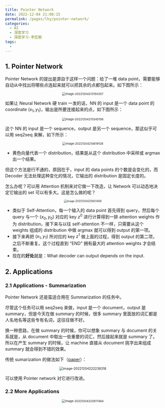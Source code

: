```yaml
---
title: Pointer Network
date: 2022-12-04 21:08:15
permalink: /pages/lhy/pointer-network/
categories:
  - AI
  - 深度学习
  - 深度学习-李宏毅
tags:
  - 
---
```


## 1. Pointer Network

Pointer Network 的提出是源自于这样一个问题：给了一堆 data point，需要能够自动从中找出将哪些点连起来就可以把其余的点都包起来。如下图所示：

<center><img src="https://notebook-img-1304596351.cos.ap-beijing.myqcloud.com/img/image-20221204213150357.png" alt="image-20221204213150357" style="zoom:67%;" /></center>

如果让 Neural Network 硬 train 一发的话，NN 的 input 是一个 data point 的 coordinate $(x_1, y_1)$，输出是所要连接起来的点，如下图所示：

<center><img src="https://notebook-img-1304596351.cos.ap-beijing.myqcloud.com/img/image-20221204213345156.png" alt="image-20221204213345156" style="zoom:67%;" /></center>

这个 NN 的 input 是一个 sequence，output 是另一个 sequence，那这似乎可以用 seq2seq 来解，如下所示：

<center><img src="https://notebook-img-1304596351.cos.ap-beijing.myqcloud.com/img/image-20221204214619128.png" alt="image-20221204214619128" style="zoom:67%;" /></center>

+ 黄色向量代表一个 distribution，结果是从这个 distribution 中采样或 argmax 出一个结果。

但这个方法是行不通的，原因在于，input 的 data points 的个数是会变化的，而 Decoder 无法处理这种变化的情况，它输出的 distribution 是固定长度的。

怎么办呢？可以用 Attention 机制来对它做一下改造，让 Network 可以动态地决定它输出的 set 可以有多大。这是怎么做的呢？

<center><img src="https://notebook-img-1304596351.cos.ap-beijing.myqcloud.com/img/image-20221204220621458.png" alt="image-20221204220621458" style="zoom:60%;" /></center>

+ 类似于 Self-Attention，每一个输入的 data point 首先得到 query，然后每个 query 与一个 $(x_0, y_0)$ 对应的 key $z^0$ 进行计算得到一排 attention weights 作为 distribution，接下来与以往 self-attention 不一样，只需要从这个 weights 组成的 distribution 中做 argmax 就可以得到 output 的第一项。
+ 接下来再把 $(x_1, y_1)$ 所对应的 key $z^1$ 做上面的过程，得到 output 的第二项，之后不断重复。这个过程直到 “END” 拥有最大的 attention weights 才会结束。
+ 现在的**好处**就是：What decoder can output depends on the input.

## 2. Applications

### 2.1 Applications - Summarization

Pointer Network 还是蛮适合用在 Summarization 的任务中。

尽管这个任务可以用 seq2seq 来做，input 是一个 document，output 是 summary，但是今天在做 summary 的时候，很多 summary 里面放的词汇都是人名地名等这些专有名词，这往往做不好。

换一种思路，在做 summary 的时候，你可以想象 summary 与 document 的关系就是，从 document 中取出一些重要的词汇，然后接起来就是 summary 了。所以在产生 summary 的时候，让 machine 直接从 document 挑字出来组成 summary 就会得到不错的效果。

传统 sumarization 的做法如下（[paper](https://arxiv.org/abs/1704.04368)）：

<center><img src="https://notebook-img-1304596351.cos.ap-beijing.myqcloud.com/img/image-20221204222238318.png" alt="image-20221204222238318" style="zoom: 75%;" /></center>

可以使用 Pointer network 对它进行改进。

### 2.2 More Applications

<center><img src="https://notebook-img-1304596351.cos.ap-beijing.myqcloud.com/img/image-20221204222617464.png" alt="image-20221204222617464" style="zoom:67%;" /></center>
